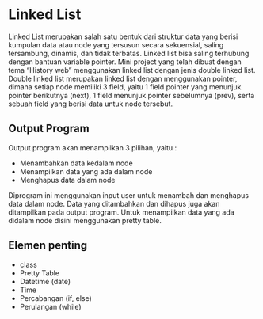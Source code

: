 # __Linked List__

Linked List merupakan salah satu bentuk dari struktur data yang berisi kumpulan data atau node yang tersusun secara sekuensial, saling tersambung, dinamis, dan tidak terbatas. Linked list bisa saling terhubung dengan bantuan variable pointer.
Mini project yang telah dibuat dengan tema “History web” menggunakan linked list dengan jenis double linked list. Double linked list merupakan  linked list dengan menggunakan pointer, dimana setiap node memiliki 3 field, yaitu 1 field pointer yang menunjuk pointer berikutnya (next), 1 field menunjuk pointer sebelumnya (prev), serta sebuah field yang berisi data untuk node tersebut.

## Output Program
Output program akan menampilkan 3 pilihan, yaitu : 
- Menambahkan data kedalam node
- Menampilkan data yang ada dalam node
- Menghapus data dalam node 

Diprogram ini menggunakan input user untuk menambah dan menghapus data dalam node. Data yang ditambahkan dan dihapus juga akan ditampilkan pada output program. Untuk menampilkan data yang ada didalam node disini menggunakan pretty table.

## Elemen penting

- class
- Pretty Table
- Datetime (date)
- Time
- Percabangan (if, else)
- Perulangan (while)
